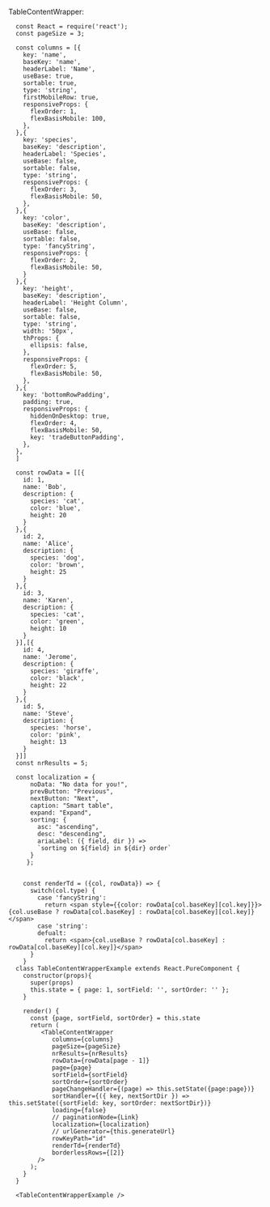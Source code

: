 TableContentWrapper:

      const React = require('react');
      const pageSize = 3;

      const columns = [{
        key: 'name',
        baseKey: 'name',
        headerLabel: 'Name',
        useBase: true,
        sortable: true,
        type: 'string',
        firstMobileRow: true,
        responsiveProps: {
          flexOrder: 1,
          flexBasisMobile: 100,
        },
      },{
        key: 'species',
        baseKey: 'description',
        headerLabel: 'Species',
        useBase: false,
        sortable: false,
        type: 'string',
        responsiveProps: {
          flexOrder: 3,
          flexBasisMobile: 50,
        },
      },{
        key: 'color',
        baseKey: 'description',
        useBase: false,
        sortable: false,
        type: 'fancyString',
        responsiveProps: {
          flexOrder: 2,
          flexBasisMobile: 50,
        }
      },{
        key: 'height',
        baseKey: 'description',
        headerLabel: 'Height Column',
        useBase: false,
        sortable: false,
        type: 'string',
        width: '50px',
        thProps: {
          ellipsis: false,
        },
        responsiveProps: {
          flexOrder: 5,
          flexBasisMobile: 50,
        },
      },{
        key: 'bottomRowPadding',
        padding: true,
        responsiveProps: {
          hiddenOnDesktop: true,
          flexOrder: 4,
          flexBasisMobile: 50,
          key: 'tradeButtonPadding',
        },
      },
      ]

      const rowData = [[{
        id: 1,
        name: 'Bob',
        description: {
          species: 'cat',
          color: 'blue',
          height: 20
        }
      },{
        id: 2,
        name: 'Alice',
        description: {
          species: 'dog',
          color: 'brown',
          height: 25
        }
      },{
        id: 3,
        name: 'Karen',
        description: {
          species: 'cat',
          color: 'green',
          height: 10
        }
      }],[{
        id: 4,
        name: 'Jerome',
        description: {
          species: 'giraffe',
          color: 'black',
          height: 22
        }
      },{
        id: 5,
        name: 'Steve',
        description: {
          species: 'horse',
          color: 'pink',
          height: 13
        }
      }]]
      const nrResults = 5;

      const localization = {
          noData: "No data for you!",
          prevButton: "Previous",
          nextButton: "Next",
          caption: "Smart table",
          expand: "Expand",
          sorting: {
            asc: "ascending",
            desc: "descending",
            ariaLabel: ({ field, dir }) =>
            `sorting on ${field} in ${dir} order`
          }
         };


        const renderTd = ({col, rowData}) => {
          switch(col.type) {
            case 'fancyString':
              return <span style={{color: rowData[col.baseKey][col.key]}}>{col.useBase ? rowData[col.baseKey] : rowData[col.baseKey][col.key]}</span>
            case 'string':
            defualt:
              return <span>{col.useBase ? rowData[col.baseKey] : rowData[col.baseKey][col.key]}</span>
          }
        }
      class TableContentWrapperExample extends React.PureComponent {
        constructor(props){
          super(props)
          this.state = { page: 1, sortField: '', sortOrder: '' };
        }

        render() {
          const {page, sortField, sortOrder} = this.state
          return (
             <TableContentWrapper
                columns={columns}
                pageSize={pageSize}
                nrResults={nrResults}
                rowData={rowData[page - 1]}
                page={page}
                sortField={sortField}
                sortOrder={sortOrder}
                pageChangeHandler={(page) => this.setState({page:page})}
                sortHandler={({ key, nextSortDir }) => this.setState({sortField: key, sortOrder: nextSortDir})}
                loading={false}
                // paginationNode={Link}
                localization={localization}
                // urlGenerator={this.generateUrl}
                rowKeyPath="id"
                renderTd={renderTd}
                borderlessRows={[2]}
            />
          );
        }
      }

      <TableContentWrapperExample />
